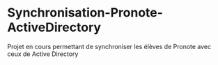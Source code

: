 # Synchronisation-Pronote-ActiveDirectory

Projet en cours permettant de synchroniser les élèves de Pronote avec ceux de Active Directory
